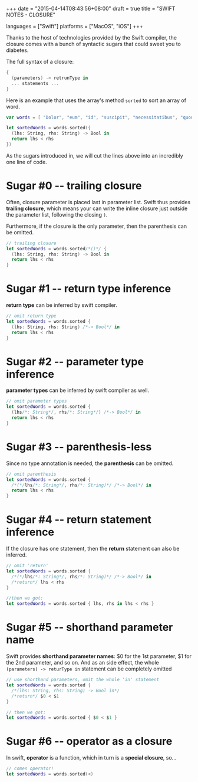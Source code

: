 +++
date = "2015-04-14T08:43:56+08:00"
draft = true
title = "SWIFT NOTES - CLOSURE"

languages = ["Swift"]
platforms = ["MacOS", "iOS"]
+++

Thanks to the host of technologies provided by the Swift
compiler, the closure comes with a bunch of syntactic
sugars that could sweet you to diabetes.
<!--more-->

The full syntax of a closure:
```swift
{
  (parameters) -> retrunType in
  ... statements ...
}
```

Here is an example that uses the array's method `sorted` to sort an array of
word.

```swift
var words = [ "Dolor", "eum", "id", "suscipit", "necessitatibus", "quod", "hic", "dignissimos" ]

let sortedWords = words.sorted({
  (lhs: String, rhs: String) -> Bool in
  return lhs < rhs
})
```
As the sugars introduced in, we will cut the lines above into an incredibly one
line of code.

# Sugar #0 -- trailing closure

Often, closure parameter is placed last in parameter list. Swift thus provides
__trailing closure__, which means your can write the inline closure just
outside the parameter list, following the closing `)`.

Furthermore, if the closure is the only parameter, then the parenthesis can be
omitted.
```swift
// trailing closure
let sortedWords = words.sorted/*()*/ {
  (lhs: String, rhs: String) -> Bool in
  return lhs < rhs
}
```

# Sugar #1 -- return type inference

__return type__ can be inferred by swift compiler.
```swift
// omit return type
let sortedWords = words.sorted {
  (lhs: String, rhs: String) /*-> Bool*/ in
  return lhs < rhs
}
```

# Sugar #2 -- parameter type inference

__parameter types__ can be inferred by swift compiler as well.
```swift
// omit parameter types
let sortedWords = words.sorted {
  (lhs/*: String*/, rhs/*: String*/) /*-> Bool*/ in
  return lhs < rhs
}
```

# Sugar #3 -- parenthesis-less

Since no type annotation is needed, the __parenthesis__ can be omitted.
```swift
// omit parenthesis
let sortedWords = words.sorted {
  /*(*/lhs/*: String*/, rhs/*: String)*/ /*-> Bool*/ in
  return lhs < rhs
}
```

# Sugar #4 -- return statement inference

If the closure has one statement, then the __return__ statement can also be
inferred.
```swift
// omit 'return'
let sortedWords = words.sorted {
  /*(*/lhs/*: String*/, rhs/*: String)*/ /*-> Bool*/ in
  /*return*/ lhs < rhs
}

//then we got:
let sortedWords = words.sorted { lhs, rhs in lhs < rhs }
```

# Sugar #5 -- shorthand parameter name

Swift provides __shorthand parameter names__: $0 for the 1st parameter, $1 for
the 2nd parameter, and so on. And as an side effect, the whole `(parameters) ->
returType in` statement can be completely omitted
```swift
// use shorthand parameters, omit the whole 'in' statement
let sortedWords = words.sorted {
  /*(lhs: String, rhs: String) -> Bool in*/
  /*return*/ $0 < $1
}

// then we got:
let sortedWords = words.sorted { $0 < $1 }
```

# Sugar #6 -- operator as a closure

In swift, __operator__ is a function, which in turn is a __special closure__, so...
```swift
// comes operator!
let sortedWords = words.sorted(<)
```
